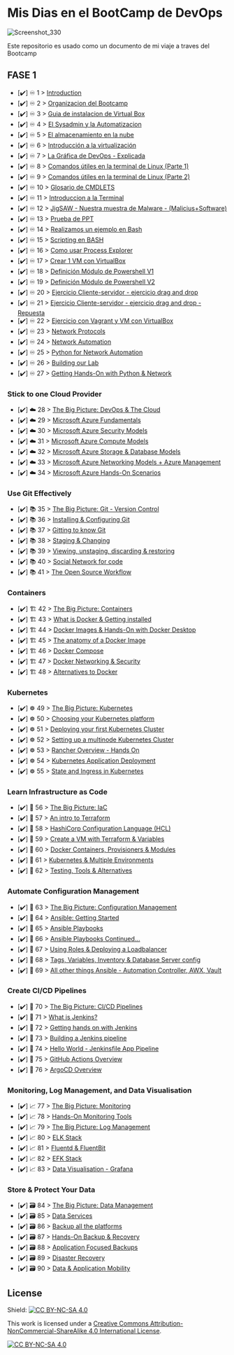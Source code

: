 # Mis Dias en el BootCamp de DevOps

<p align="center">

 ![Screenshot_330](https://user-images.githubusercontent.com/105083569/167223748-bc800af0-3529-4b80-8418-8ad53aec03c3.png)


Este repositorio es usado como un documento de mi viaje a traves del Bootcamp 
 
 
 
 
 
 
 
 
## FASE 1

- [✔️] ♾️ 1 > [Introduction](Days/day01.md)
- [✔️] ♾️ 2 > [Organizacion del Bootcamp](Days/day02.md)
- [✔️] ♾️ 3 > [Guia de instalacion de Virtual Box](Days/day03.md)
- [✔️] ♾️ 4 > [El Sysadmin y la Automatizacion](Days/day04.md)
- [✔️] ♾️ 5 > [El almacenamiento en la nube](Days/day05.md)
- [✔️] ♾️ 6 > [Introducción a la virtualización](Days/day06.md)
- [✔️] ♾️ 7 > [La Gráfica de DevOps - Explicada ](Days/day07.md)
- [✔️] ♾️ 8 > [Comandos útiles en la terminal de Linux (Parte 1)](Days/day08.md)
- [✔️] ♾️ 9 > [Comandos útiles en la terminal de Linux (Parte 2)](Days/day09.md)
- [✔️] ♾️ 10 > [Glosario de CMDLETS ](Days/day10.md)
- [✔️] ♾️ 11 > [Introduccion a la Terminal ](Days/day11.md)
- [✔️] ♾️ 12 > [JigSAW - Nuestra muestra de Malware - (Malicius+Software) ](Days/day12.md)
- [✔️] ♾️ 13 > [Prueba de PPT ](Days/day13.md)
- [✔️] ♾️ 14 > [Realizamos un ejemplo en Bash ](Days/day14.md)
- [✔️] ♾️ 15 > [Scripting en BASH](Days/day15.md)
- [✔️] ♾️ 16 > [Como usar Process Explorer ](Days/day16.md)
- [✔️] ♾️ 17 > [Crear 1 VM con VirtualBox ](Days/day17.md)
- [✔️] ♾️ 18 > [Definición Módulo de Powershell V1](Days/day18.md)
- [✔️] ♾️ 19 > [Definición Módulo de Powershell V2](Days/day19.md)
- [✔️] ♾️ 20 > [Ejercicio Cliente-servidor - ejercicio drag and drop ](Days/day20.md)
- [✔️] ♾️ 21 > [ Ejercicio Cliente-servidor - ejercicio drag and drop - Repuesta ](Days/day21.md)
- [✔️] ♾️ 22 > [Ejercicio con Vagrant y VM con VirtualBox ](Days/day22.md)
- [✔️] ♾️ 23 > [Network Protocols](Days/day23.md)
- [✔️] ♾️ 24 > [Network Automation](Days/day24.md)
- [✔️] ♾️ 25 > [Python for Network Automation](Days/day25.md)
- [✔️] ♾️ 26 > [Building our Lab](Days/day26.md)
- [✔️] ♾️ 27 > [Getting Hands-On with Python & Network](Days/day27.md)

### Stick to one Cloud Provider

- [✔️] ☁️ 28 > [The Big Picture: DevOps & The Cloud](Days/day28.md)
- [✔️] ☁️ 29 > [Microsoft Azure Fundamentals](Days/day29.md)
- [✔️] ☁️ 30 > [Microsoft Azure Security Models](Days/day30.md)
- [✔️] ☁️ 31 > [Microsoft Azure Compute Models](Days/day31.md)
- [✔️] ☁️ 32 > [Microsoft Azure Storage & Database Models](Days/day32.md)
- [✔️] ☁️ 33 > [Microsoft Azure Networking Models + Azure Management](Days/day33.md)
- [✔️] ☁️ 34 > [Microsoft Azure Hands-On Scenarios](Days/day34.md)

### Use Git Effectively

- [✔️] 📚 35 > [The Big Picture: Git - Version Control](Days/day35.md)
- [✔️] 📚 36 > [Installing & Configuring Git](Days/day36.md)
- [✔️] 📚 37 > [Gitting to know Git](Days/day37.md)
- [✔️] 📚 38 > [Staging & Changing](Days/day38.md)
- [✔️] 📚 39 > [Viewing, unstaging, discarding & restoring](Days/day39.md)
- [✔️] 📚 40 > [Social Network for code](Days/day40.md)
- [✔️] 📚 41 > [The Open Source Workflow](Days/day41.md)

### Containers 

- [✔️] 🏗️ 42 > [The Big Picture: Containers](Days/day42.md)
- [✔️] 🏗️ 43 > [What is Docker & Getting installed](Days/day43.md)
- [✔️] 🏗️ 44 > [Docker Images & Hands-On with Docker Desktop](Days/day44.md)
- [✔️] 🏗️ 45 > [The anatomy of a Docker Image](Days/day45.md)
- [✔️] 🏗️ 46 > [Docker Compose](Days/day46.md)
- [✔️] 🏗️ 47 > [Docker Networking & Security](Days/day47.md)
- [✔️] 🏗️ 48 > [Alternatives to Docker](Days/day48.md)

### Kubernetes

- [✔️] ☸ 49 > [The Big Picture: Kubernetes](Days/day49.md)
- [✔️] ☸ 50 > [Choosing your Kubernetes platform ](Days/day50.md)
- [✔️] ☸ 51 > [Deploying your first Kubernetes Cluster](Days/day51.md)
- [✔️] ☸ 52 > [Setting up a multinode Kubernetes Cluster](Days/day52.md)
- [✔️] ☸ 53 > [Rancher Overview - Hands On](Days/day53.md)
- [✔️] ☸ 54 > [Kubernetes Application Deployment](Days/day54.md)
- [✔️] ☸ 55 > [State and Ingress in Kubernetes](Days/day55.md)

### Learn Infrastructure as Code

- [✔️] 🤖 56 > [The Big Picture: IaC](Days/day56.md)
- [✔️] 🤖 57 > [An intro to Terraform ](Days/day57.md)
- [✔️] 🤖 58 > [HashiCorp Configuration Language (HCL)](Days/day58.md)
- [✔️] 🤖 59 > [Create a VM with Terraform & Variables](Days/day59.md)
- [✔️] 🤖 60 > [Docker Containers, Provisioners & Modules](Days/day60.md)
- [✔️] 🤖 61 > [Kubernetes & Multiple Environments](Days/day61.md)
- [✔️] 🤖 62 > [Testing, Tools & Alternatives](Days/day62.md)

### Automate Configuration Management

- [✔️] 📜 63 > [The Big Picture: Configuration Management](Days/day63.md)
- [✔️] 📜 64 > [Ansible: Getting Started](Days/day64.md)
- [✔️] 📜 65 > [Ansible Playbooks](Days/day65.md)
- [✔️] 📜 66 > [Ansible Playbooks Continued...](Days/day66.md)
- [✔️] 📜 67 > [Using Roles & Deploying a Loadbalancer](Days/day67.md)
- [✔️] 📜 68 > [Tags, Variables, Inventory & Database Server config](Days/day68.md)
- [✔️] 📜 69 > [All other things Ansible - Automation Controller, AWX, Vault](Days/day69.md)

### Create CI/CD Pipelines 

- [✔️] 🔄 70 > [The Big Picture: CI/CD Pipelines](Days/day70.md)
- [✔️] 🔄 71 > [What is Jenkins?](Days/day71.md)
- [✔️] 🔄 72 > [Getting hands on with Jenkins](Days/day72.md)
- [✔️] 🔄 73 > [Building a Jenkins pipeline](Days/day73.md)
- [✔️] 🔄 74 > [Hello World - Jenkinsfile App Pipeline](Days/day74.md)
- [✔️] 🔄 75 > [GitHub Actions Overview](Days/day75.md)
- [✔️] 🔄 76 > [ArgoCD Overview](Days/day76.md)

### Monitoring, Log Management, and Data Visualisation

- [✔️] 📈 77 > [The Big Picture: Monitoring](Days/day77.md)
- [✔️] 📈 78 > [Hands-On Monitoring Tools](Days/day78.md)
- [✔️] 📈 79 > [The Big Picture: Log Management](Days/day79.md)
- [✔️] 📈 80 > [ELK Stack](Days/day80.md)
- [✔️] 📈 81 > [Fluentd & FluentBit](Days/day81.md)
- [✔️] 📈 82 > [EFK Stack](Days/day82.md)
- [✔️] 📈 83 > [Data Visualisation - Grafana](Days/day83.md)

### Store & Protect Your Data

- [✔️] 🗃️ 84 > [The Big Picture: Data Management](Days/day84.md)
- [✔️] 🗃️ 85 > [Data Services](Days/day85.md)
- [✔️] 🗃️ 86 > [Backup all the platforms](Days/day86.md)
- [✔️] 🗃️ 87 > [Hands-On Backup & Recovery](Days/day87.md)
- [✔️] 🗃️ 88 > [Application Focused Backups](Days/day88.md)
- [✔️] 🗃️ 89 > [Disaster Recovery](Days/day89.md)
- [✔️] 🗃️ 90 > [Data & Application Mobility](Days/day90.md)

## License

Shield: [![CC BY-NC-SA 4.0][cc-by-nc-sa-shield]][cc-by-nc-sa]

This work is licensed under a
[Creative Commons Attribution-NonCommercial-ShareAlike 4.0 International License][cc-by-nc-sa].

[![CC BY-NC-SA 4.0][cc-by-nc-sa-image]][cc-by-nc-sa]

[cc-by-nc-sa]: http://creativecommons.org/licenses/by-nc-sa/4.0/
[cc-by-nc-sa-image]: https://licensebuttons.net/l/by-nc-sa/4.0/88x31.png
[cc-by-nc-sa-shield]: https://img.shields.io/badge/License-CC%20BY--NC--SA%204.0-lightgrey.svg
